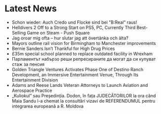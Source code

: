 # Latest News
-  Schon wieder: Auch Credo und Flocke sind bei "B:Real" raus!
-  Helldivers 2 Off to a Strong Start on PS5, PC, Currently Third Best-Selling Game on Steam - Push Square
-  Jag oroar mig ofta – hur slutar jag att övertänka och älta?
-  Mayors outline rail vision for Birmingham to Manchester improvements
-  Bernie Sanders Isn’t Thankful for High Drug Prices
-  £35m special school planned to replace outdated facility in Wrexham
-  Парламентът набързо реши репресираните да могат да си купуват стаж за пенсия
-  Golden Triangle Ventures Activates Phase One of Destino Ranch Development, an Immersive Entertainment Venue, Through Its Entertainment Division
-  Adams and Reese Lands Veteran Attorneys to Launch Aviation and Aerospace Practice
-  „Kuliokul” sau Președinția. Dodon, în fața JUDECĂTORILOR la ora când Maia Sandu l-a chemat la consultări vizavi de REFERENDUMUL pentru integrarea europeană a R. Moldova
